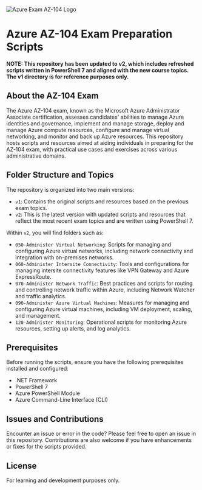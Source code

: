 ![Azure Exam AZ-104 Logo](https://res.cloudinary.com/kodekloud/image/upload/v1698643790/webflow/631f022194d7ef36d9303cbb_Horizontal.svg)

# Azure AZ-104 Exam Preparation Scripts

**NOTE: This repository has been updated to v2, which includes refreshed scripts written in PowerShell 7 and aligned with the new course topics. The v1 directory is for reference purposes only.**

## About the AZ-104 Exam
The Azure AZ-104 exam, known as the Microsoft Azure Administrator Associate certification, assesses candidates' abilities to manage Azure identities and governance, implement and manage storage, deploy and manage Azure compute resources, configure and manage virtual networking, and monitor and back up Azure resources. This repository hosts scripts and resources aimed at aiding individuals in preparing for the AZ-104 exam, with practical use cases and exercises across various administrative domains.

## Folder Structure and Topics

The repository is organized into two main versions:

- `v1`: Contains the original scripts and resources based on the previous exam topics.
- `v2`: This is the latest version with updated scripts and resources that reflect the most recent exam topics and are written using PowerShell 7.

Within `v2`, you will find folders such as:

- `050-Administer Virtual Networking`: Scripts for managing and configuring Azure virtual networks, including network connectivity and integration with on-premises networks.
- `060-Administer Intersite Connectivity`: Tools and configurations for managing intersite connectivity features like VPN Gateway and Azure ExpressRoute.
- `070-Administer Network Traffic`: Best practices and scripts for routing and controlling network traffic within Azure, including Network Watcher and traffic analytics.
- `090-Administer Azure Virtual Machines`: Measures for managing and configuring Azure virtual machines, including VM deployment, scaling, and management.
- `120-Administer Monitoring`: Operational scripts for monitoring Azure resources, setting up alerts, and log analytics.

## Prerequisites

Before running the scripts, ensure you have the following prerequisites installed and configured:

- .NET Framework
- PowerShell 7
- Azure PowerShell Module
- Azure Command-Line Interface (CLI)

## Issues and Contributions

Encounter an issue or error in the code? Please feel free to open an issue in this repository. Contributions are also welcome if you have enhancements or fixes for the scripts provided.

## License

For learning and development purposes only.
